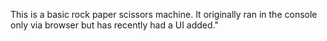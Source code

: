 This is a basic rock paper scissors machine. It originally ran in the console only via browser but has recently had a UI added."
